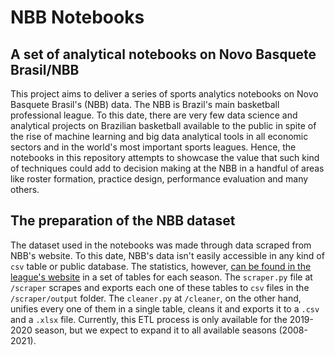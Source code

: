 # NBB Notebooks

## A set of analytical notebooks on Novo Basquete Brasil/NBB
This project aims to deliver a series of sports analytics notebooks on Novo Basquete Brasil's (NBB) data. The NBB is Brazil's main basketball professional league. To this date, there are very few data science and analytical projects on Brazilian basketball available to the public in spite of the rise of machine learning and big data analytical tools in all economic sectors and in the world's most important sports leagues. Hence, the notebooks in this repository attempts to showcase the value that such kind of techniques could add to decision making at the NBB in a handful of areas like roster formation, practice design, performance evaluation and many others.

## The preparation of the NBB dataset
The dataset used in the notebooks was made through data scraped from NBB's website. To this date, NBB's data isn't easily accessible in any kind of `csv` table or public database. The statistics, however, [can be found in the league's website](https://lnb.com.br/nbb/estatisticas) in a set of tables for each season. The `scraper.py` file at `/scraper` scrapes and exports each one of these tables to `csv` files in the `/scraper/output` folder. The `cleaner.py` at `/cleaner`, on the other hand, unifies every one of them in a single table, cleans it and exports it to a `.csv` and a `.xlsx` file. Currently, this ETL process is only available for the 2019-2020 season, but we expect to expand it to all available seasons (2008-2021).
